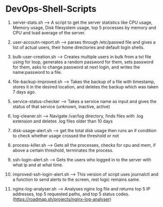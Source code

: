 # DevOps-Shell-Scripts

1. server-stats.sh --> A script to get the server statistics like CPU usage, Memory usage, Disk filesystem usage, top 5 processes by memory and CPU and load average of the server.

2. user-accoutn-report.sh --> parses through /etc/passwd file and gives a list of actual users, their home directories and default login shells.
   
3. bulk-user-creation.sh --> Creates multiple users in bulk from a txt file using for loop, generates a random password for them, sets password for them, asks to change password at next login, and writes the name:password to a file.
   
4. file-backup-improved.sh --> Takes the backup of a file with timestamp, stores it in the desired location, and deletes the backup which was taken 7 days ago. 

5. service-status-checker --> Takes a service name as input and gives the status of that service (unknown, inactive, active)

6. log-cleaner.sh --> Navigate /var/log directory, finds files with .log extension and deletes .log files older than 10 days

7. disk-usage-alert.sh --> get the total disk usage then runs an if condition to check whether usage crossed the threshold or not

8. process-killer.sh --> Gets all the processes, checks for cpu and mem, if above a certain threshold, terminates the process.

9. ssh-login-alert.sh --> Gets the users who logged in to the server with what ip and at what time.

10. improved-ssh-login-alert.sh --> This version of script uses journalctl and a function to send alerts to the screen, rest logic remains same.

11. nginx-log-analyser.sh --> Analyses nginx log file and returns top 5 IP addresses, top 5 requested paths, and top 5 status codes. (https://roadmap.sh/projects/nginx-log-analyser)

